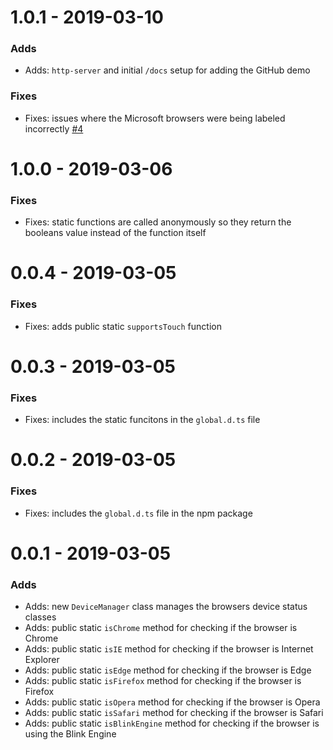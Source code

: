 # 1.0.1 - 2019-03-10

### Adds

- Adds: `http-server` and initial `/docs` setup for adding the GitHub demo

### Fixes

- Fixes: issues where the Microsoft browsers were being labeled incorrectly [#4](https://github.com/Pageworks/fuel-device-manager/issues/4)

# 1.0.0 - 2019-03-06

### Fixes

- Fixes: static functions are called anonymously so they return the booleans value instead of the function itself

# 0.0.4 - 2019-03-05

### Fixes

- Fixes: adds public static `supportsTouch` function

# 0.0.3 - 2019-03-05

### Fixes

- Fixes: includes the static funcitons in the `global.d.ts` file

# 0.0.2 - 2019-03-05

### Fixes

- Fixes: includes the `global.d.ts` file in the npm package

# 0.0.1 - 2019-03-05

### Adds

- Adds: new `DeviceManager` class manages the browsers device status classes
- Adds: public static `isChrome` method for checking if the browser is Chrome
- Adds: public static `isIE` method for checking if the browser is Internet Explorer
- Adds: public static `isEdge` method for checking if the browser is Edge
- Adds: public static `isFirefox` method for checking if the browser is Firefox
- Adds: public static `isOpera` method for checking if the browser is Opera
- Adds: public static `isSafari` method for checking if the browser is Safari
- Adds: public static `isBlinkEngine` method for checking if the browser is using the Blink Engine